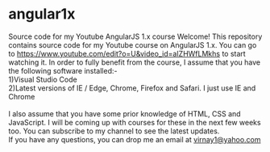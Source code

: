 # angular1x
Source code for my Youtube AngularJS 1.x course
Welcome!
This repository contains source code for my Youtube course on AngularJS 1.x.
You can go to https://www.youtube.com/edit?o=U&video_id=aIZHWfLMkhs to start watching it.
In order to fully benefit from the course, I assume that you have the following software installed:-<br/>
1)Visual Studio Code<br/>
2)Latest versions of IE / Edge, Chrome, Firefox and Safari. I just use IE and Chrome<br/>
<br/>
I also assume that you have some prior knowledge of HTML, CSS and JavaScript. I will be coming up with courses for these in the next few weeks too. You can subscribe to my channel to see the latest updates.
<br/>
If you have any questions, you can drop me an email at virnay1@yahoo.com
